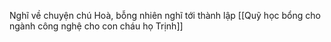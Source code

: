 Nghĩ về chuyện chú Hoà, bỗng nhiên nghĩ tới thành lập [[Quỹ học bổng cho ngành công nghệ cho con cháu họ Trịnh]]